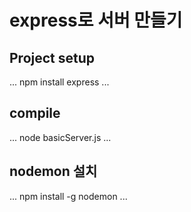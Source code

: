 # express로 서버 만들기

## Project setup
...
npm install express
...

## compile
...
node basicServer.js
...
## nodemon 설치
...
npm install -g nodemon
...